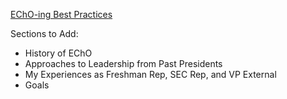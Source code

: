 [EChO-ing Best Practices](https://github.com/pikachuchu/EChO)

Sections to Add:
- History of EChO
- Approaches to Leadership from Past Presidents
- My Experiences as Freshman Rep, SEC Rep, and VP External
- Goals
